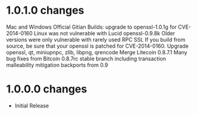 1.0.1.0 changes
=============
Mac and Windows Official Gitian Builds: upgrade to openssl-1.0.1g for CVE-2014-0160 Linux was not vulnerable with Lucid openssl-0.9.8k Older versions were only vulnerable with rarely used RPC SSL
If you build from source, be sure that your openssl is patched for CVE-2014-0160.
Upgrade openssl, qt, miniupnpc, zlib, libpng, qrencode
Merge Litecoin 0.8.7.1
Many bug fixes from Bitcoin 0.8.7rc stable branch including transaction malleability mitigation backports from 0.9


1.0.0.0 changes
=============

- Initial Release
